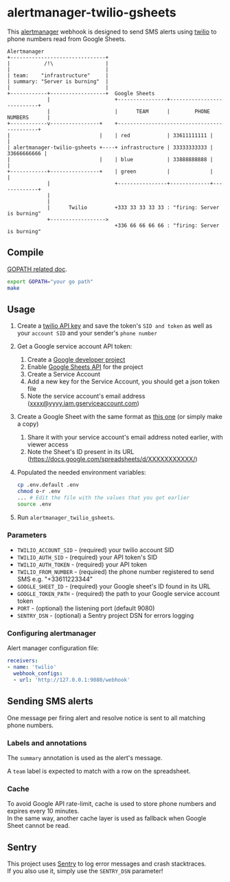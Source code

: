 # alertmanager-twilio-gsheets

This [alertmanager](https://github.com/prometheus/alertmanager) webhook is designed to send SMS alerts using [twilio](https://www.twilio.com/) to phone numbers read from Google Sheets.

```
Alertmanager
+-------------------------------+
|           /!\                 |
|                               |
| team:    "infrastructure"     |
| summary: "Server is burning"  |
|                               |
+------------+------------------+  Google Sheets
             |                     +----------------+---------------------------+
             |                     |      TEAM      |        PHONE NUMBERS      |
+------------v----------------+    +--------------------------------------------+
|                             |    | red            | 33611111111 |             |
| alertmanager-twilio-gsheets +----+ infrastructure | 33333333333 | 33666666666 |
|                             |    | blue           | 33888888888 |             |
+------------+----------------+    | green          |             |             |
             |                     +----------------+-------------+-------------+
             |
             |
             |      Twilio         +333 33 33 33 33 : "firing: Server is burning"
             +------------------>
                                   +336 66 66 66 66 : "firing: Server is burning"
```

## Compile

[GOPATH related doc](https://golang.org/doc/code.html#GOPATH).
```bash
export GOPATH="your go path"
make
```

## Usage

1. Create a [twilio API key](https://www.twilio.com/console/project/api-keys) and save the token's ```SID and token``` as well as your ```account SID``` and your sender's ```phone number```

2. Get a Google service account API token:
    1. Create a [Google developer project](https://console.developers.google.com/apis/dashboard)
    2. Enable [Google Sheets API](https://console.developers.google.com/apis/library/sheets.googleapis.com) for the project
    3. Create a Service Account
    4. Add a new key for the Service Account, you should get a json token file
    5. Note the service account's email address (xxxx@yyyy.iam.gserviceaccount.com)

3. Create a Google Sheet with the same format as [this one](https://docs.google.com/spreadsheets/d/18NWlDKn8WJFjHAdm8KKbWHs4xkubnbivYsowSl1Je8M/edit?usp=sharing) (or simply make a copy)
    1. Share it with your service account's email address noted earlier, with viewer access
    2. Note the Sheet's ID present in its URL (https://docs.google.com/spreadsheets/d/XXXXXXXXXXX/)

2. Populated the needed environment variables:
    ```bash
    cp .env.default .env
    chmod o-r .env
    ... # Edit the file with the values that you got earlier
    source .env
    ```

3. Run ```alertmanager_twilio_gsheets```.

### Parameters

* `TWILIO_ACCOUNT_SID` - (required) your twilio account SID
* `TWILIO_AUTH_SID` - (required) your API token's SID
* `TWILIO_AUTH_TOKEN` - (required) your API token
* `TWILIO_FROM_NUMBER` - (required) the phone number registered to send SMS e.g. "+33611223344"
* `GOOGLE_SHEET_ID` - (required) your Google sheet's ID found in its URL
* `GOOGLE_TOKEN_PATH` - (required) the path to your Google service account token
* `PORT` - (optional) the listening port (default 9080)
* `SENTRY_DSN` - (optional) a Sentry project DSN for errors logging

### Configuring alertmanager

Alert manager configuration file:

```yaml
receivers:
- name: 'twilio'
  webhook_configs:
  - url: 'http://127.0.0.1:9080/webhook'
```

## Sending SMS alerts

One message per firing alert and resolve notice is sent to all matching phone numbers.

### Labels and annotations

The ```summary``` annotation is used as the alert's message.

A ```team``` label is expected to match with a row on the spreadsheet.

### Cache

To avoid Google API rate-limit, cache is used to store phone numbers and expires every 10 minutes.  
In the same way, another cache layer is used as fallback when Google Sheet cannot be read.

## Sentry

This project uses [Sentry](https://sentry.io/welcome/) to log error messages and crash stacktraces.  
If you also use it, simply use the `SENTRY_DSN` parameter!
